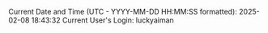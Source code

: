 Current Date and Time (UTC - YYYY-MM-DD HH:MM:SS formatted): 2025-02-08 18:43:32
Current User's Login: luckyaiman
